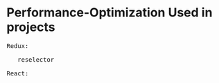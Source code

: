 # Performance-Optimization Used in projects

<pre>Redux:<br/>
   reselector<br/>
React:<br/>
</pre>
  
  
